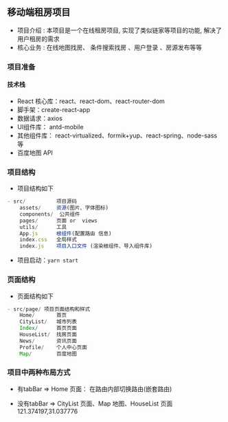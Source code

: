 ## 移动端租房项目
- 项目介绍 : 本项目是一个在线租房项目, 实现了类似链家等项目的功能, 解决了用户租房的需求
- 核心业务 :  在线地图找房、 条件搜索找房 、用户登录 、房源发布等等

### 项目准备
#### 技术栈
- React 核心库：react、react-dom、react-router-dom 
- 脚手架：create-react-app 
- 数据请求：axios 
- UI组件库： antd-mobile 
- 其他组件库： react-virtualized、formik+yup、react-spring、node-sass 等 
- 百度地图 API

### 项目结构
- 项目结构如下
```js
- src/      	项目源码
    assets/     资源(图片、字体图标)
    components/  公共组件
    pages/ 		页面 or  views
    utils/ 		工具
    App.js 		根组件(配置路由 信息)
    index.css 	全局样式
    index.js	项目入口文件 (渲染根组件、导入组件库)
```
- 项目启动：`yarn start`

### 页面结构
- 页面结构如下
```js
- src/page/ 项目页面结构和样式
    Home/       首页
    CityList/   城市列表
    Index/      首页页面
    HouseList/  找房页面
    News/       资讯页面
    Profile/    个人中心页面
    Map/        百度地图
```

### 项目中两种布局方式
- 有tabBar  => Home 页面： 在路由内部切换路由(嵌套路由)

- 没有tabBar => CityList 页面、Map 地图、HouseList 页面
121.374197,31.037776